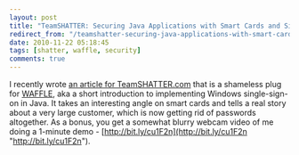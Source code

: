 ```yaml
---
layout: post
title: "TeamSHATTER: Securing Java Applications with Smart Cards and Single-Sign-On"
redirect_from: "/teamshatter-securing-java-applications-with-smart-cards-and-single-sign-on/"
date: 2010-11-22 05:18:45
tags: [shatter, waffle, security]
comments: true
---
```

I recently wrote [an article for TeamSHATTER.com](http://bit.ly/cu1F2n) that is a shameless plug for [WAFFLE](https://github.com/dblock/waffle/), aka a short introduction to implementing Windows single-sign-on in Java. It takes an interesting angle on smart cards and tells a real story about a very large customer, which is now getting rid of passwords altogether. As a bonus, you get a somewhat blurry webcam video of me doing a 1-minute demo - [http://bit.ly/cu1F2n](http://bit.ly/cu1F2n "http://bit.ly/cu1F2n").

